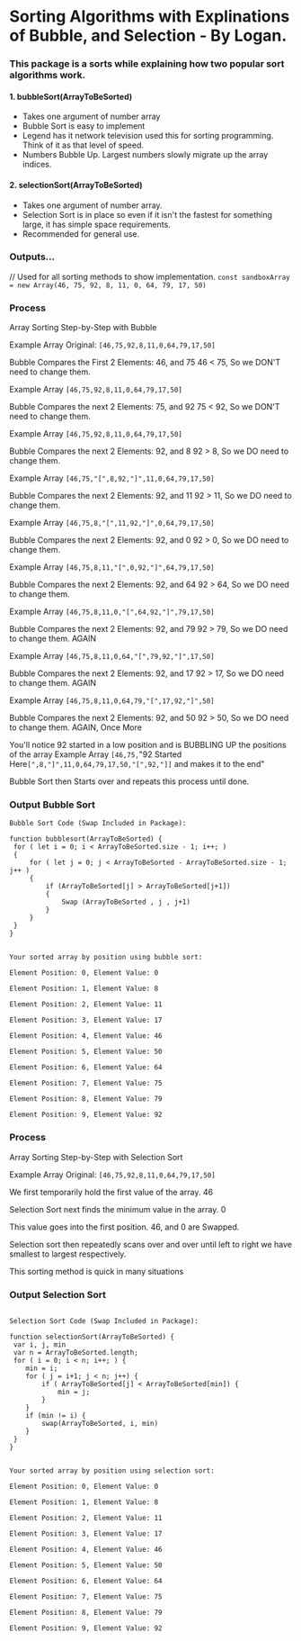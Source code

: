 # Sorting Algorithms with Explinations of Bubble, and Selection - By Logan.

### This package is a sorts while explaining how two popular sort algorithms work.

#### 1. bubbleSort(ArrayToBeSorted)
- Takes one argument of number array
- Bubble Sort is easy to implement
- Legend has it network television used this for sorting programming. Think of it as that level of speed.
- Numbers Bubble Up. Largest numbers slowly migrate up the array indices.

#### 2. selectionSort(ArrayToBeSorted)
- Takes one argument of number array.
- Selection Sort is in place so even if it isn't the fastest for something large, it has simple space requirements.
- Recommended for general use.

### Outputs...

// Used for all sorting methods to show implementation.
`const sandboxArray = new Array(46, 75, 92, 8, 11, 0, 64, 79, 17, 50)`

### Process

Array Sorting Step-by-Step with Bubble

Example Array Original:  `[46,75,92,8,11,0,64,79,17,50] `

Bubble Compares the First 2 Elements: 46, and 75
46 < 75, So we DON'T need to change them.

Example Array `[46,75,92,8,11,0,64,79,17,50] `

Bubble Compares the next 2 Elements: 75, and 92
75 < 92, So we DON'T need to change them.

Example Array `[46,75,92,8,11,0,64,79,17,50]`

Bubble Compares the next 2 Elements: 92, and 8
92 > 8, So we DO need to change them.

Example Array `[46,75,"[",8,92,"]",11,0,64,79,17,50]`

Bubble Compares the next 2 Elements: 92, and 11
92 > 11, So we DO need to change them.

Example Array `[46,75,8,"[",11,92,"]",0,64,79,17,50]`

Bubble Compares the next 2 Elements: 92, and 0
92 > 0, So we DO need to change them.

Example Array `[46,75,8,11,"[",0,92,"]",64,79,17,50]`

Bubble Compares the next 2 Elements: 92, and 64
92 > 64, So we DO need to change them.

Example Array `[46,75,8,11,0,"[",64,92,"]",79,17,50]`

Bubble Compares the next 2 Elements: 92, and 79
92 > 79, So we DO need to change them. AGAIN

Example Array `[46,75,8,11,0,64,"[",79,92,"]",17,50]`

Bubble Compares the next 2 Elements: 92, and 17
92 > 17, So we DO need to change them. AGAIN

Example Array `[46,75,8,11,0,64,79,"[",17,92,"]",50]`

Bubble Compares the next 2 Elements: 92, and 50
92 > 50, So we DO need to change them. AGAIN, Once More

You'll notice 92 started in a low position and is BUBBLING UP the positions of the array
Example Array `[46,75,`"92 Started Here`[",8,"]",11,0,64,79,17,50,"[",92,"]]` and makes it to the end"


Bubble Sort then Starts over and repeats this process until done.

### Output Bubble Sort
```
Bubble Sort Code (Swap Included in Package):

function bubblesort(ArrayToBeSorted) {
 for ( let i = 0; i < ArrayToBeSorted.size - 1; i++; )
 {
     for ( let j = 0; j < ArrayToBeSorted - ArrayToBeSorted.size - 1; j++ )
     {
         if (ArrayToBeSorted[j] > ArrayToBeSorted[j+1]) 
         {
             Swap (ArrayToBeSorted , j , j+1) 
         }
     }
 }
}


Your sorted array by position using bubble sort:

Element Position: 0, Element Value: 0 

Element Position: 1, Element Value: 8 

Element Position: 2, Element Value: 11 

Element Position: 3, Element Value: 17 

Element Position: 4, Element Value: 46 

Element Position: 5, Element Value: 50 

Element Position: 6, Element Value: 64 

Element Position: 7, Element Value: 75 

Element Position: 8, Element Value: 79 

Element Position: 9, Element Value: 92 
```

### Process

Array Sorting Step-by-Step with Selection Sort

Example Array Original:  `[46,75,92,8,11,0,64,79,17,50]`

We first temporarily hold the first value of the array. 46

Selection Sort next finds the minimum value in the array. 0

This value goes into the first position. 46, and 0 are Swapped.


Selection sort then repeatedly scans over and over until left to right we have smallest to largest respectively.


This sorting method is quick in many situations

### Output Selection Sort
```

Selection Sort Code (Swap Included in Package):

function selectionSort(ArrayToBeSorted) {
 var i, j, min 
 var n = ArrayToBeSorted.length;
 for ( i = 0; i < n; i++; ) {
    min = i; 
    for ( j = i+1; j < n; j++) {
        if ( ArrayToBeSorted[j] < ArrayToBeSorted[min]) {
            min = j;
        }
    }
    if (min != i) {
        swap(ArrayToBeSorted, i, min)
    }
 }
}


Your sorted array by position using selection sort:

Element Position: 0, Element Value: 0 

Element Position: 1, Element Value: 8 

Element Position: 2, Element Value: 11 

Element Position: 3, Element Value: 17 

Element Position: 4, Element Value: 46 

Element Position: 5, Element Value: 50 

Element Position: 6, Element Value: 64 

Element Position: 7, Element Value: 75 

Element Position: 8, Element Value: 79 

Element Position: 9, Element Value: 92
```